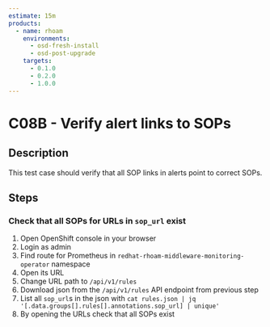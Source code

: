 ```yaml
---
estimate: 15m
products:
  - name: rhoam
    environments:
      - osd-fresh-install
      - osd-post-upgrade
    targets:
      - 0.1.0
      - 0.2.0
      - 1.0.0
---
```


# C08B - Verify alert links to SOPs

## Description

This test case should verify that all SOP links in alerts point to correct SOPs.

## Steps

### Check that all SOPs for URLs in `sop_url` exist

1. Open OpenShift console in your browser
2. Login as admin
3. Find route for Prometheus in `redhat-rhoam-middleware-monitoring-operator` namespace
4. Open its URL
5. Change URL path to `/api/v1/rules`
6. Download json from the `/api/v1/rules` API endpoint from previous step
7. List all `sop_url`s in the json with `cat rules.json | jq '[.data.groups[].rules[].annotations.sop_url] | unique'`
8. By opening the URLs check that all SOPs exist
